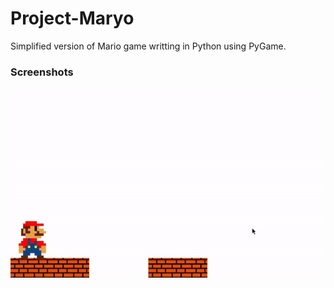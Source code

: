 # Project-Maryo
Simplified version of Mario game writting in Python using PyGame.

### Screenshots
![](https://raw.githubusercontent.com/furkantokac/Project-Maryo/master/extras/maryov1.0.gif)
